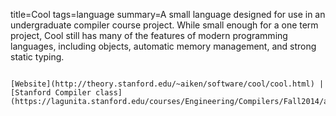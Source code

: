 title=Cool
tags=language
summary=A small language designed for use in an undergraduate compiler course project. While small enough for a one term project, Cool still has many of the features of modern programming languages, including objects, automatic memory management, and strong static typing.
~~~~~~

[Website](http://theory.stanford.edu/~aiken/software/cool/cool.html) | [Stanford Compiler class](https://lagunita.stanford.edu/courses/Engineering/Compilers/Fall2014/about)

